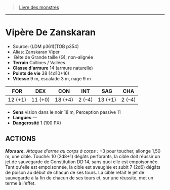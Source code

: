 ﻿> [Livre des monstres](tome_of_beasts.md)

---

# Vipère De Zanskaran

- Source: (LDM p361)(TOB p354)
- Alias: Zanskaran Viper
-  Bête de Grande taille (G), non-alignée
- **Terrain** Collines / Vallées
- **Classe d'armure** 14 (armure naturelle)
- **Points de vie** 38 (4d10+16)
- **Vitesse** 9 m, escalade 3 m, nage 9 m

|FOR|DEX|CON|INT|SAG|CHA|
|---|---|---|---|---|---|
|12 (+1)|11 (+0)|18 (+4)|2 (–4)|13 (+1)|2 (–4)|

- **Sens** vision dans le noir 18 m, Perception passive 11
- **Langues** —
- **Dangerosité** 1 (100 PX)

## ACTIONS

**_Morsure._** _Attaque d'arme au corps à corps :_ +3 pour toucher, allonge 1,50 m, une cible. Touché: 10 (2d8+1) dégâts perforants, la cible doit réussir un jet de sauvegarde de Constitution DD 14, sans quoi elle est empoisonnée. Tant qu'elle est empoisonnée, la cible est aveuglée et subit 7 (2d6) dégâts de poison au début de chacun de ses tours. La cible refait le jet de sauvegarde à la fin de chacun de ses tours et, sur une réussite, met un terme à l'effet.

